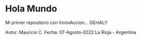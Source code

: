 # Hola Mundo
Mi primer repositorio con InnovAccion... GEniAL!!

Autor: Mauricio C.
Fecha: 07-Agosto-2022
La Rioja - Argentina
